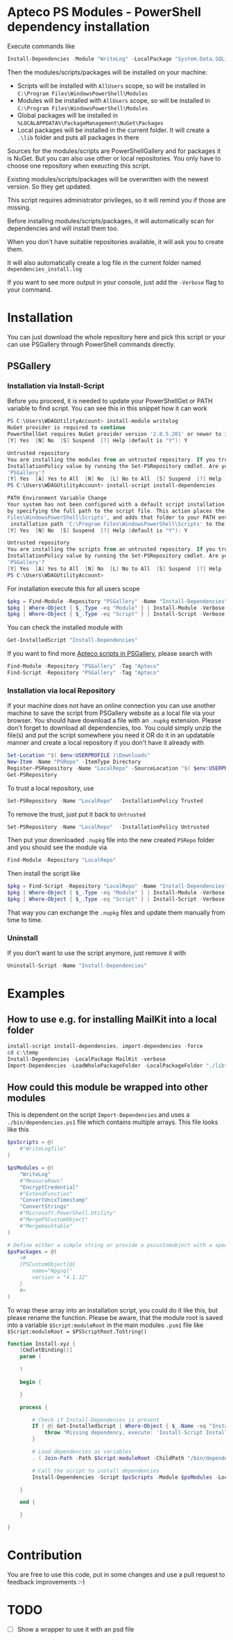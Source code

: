 # Apteco PS Modules - PowerShell dependency installation

Execute commands like

```PowerShell
Install-Dependencies -Module "WriteLog" -LocalPackage "System.Data.SQLite", "Npgsql" -Verbose
```

Then the modules/scripts/packages will be installed on your machine:
- Scripts will be installed with `AllUsers` scope, so will be installed in `C:\Program Files\WindowsPowerShell\Modules`
- Modules will be installed with `AllUsers` scope, so will be installed in `C:\Program Files\WindowsPowerShell\Modules`
- Global packages will be installed in `%LOCALAPPDATA%\PackageManagement\NuGet\Packages`
- Local packages will be installed in the current folder. It will create a `.\lib` folder and puts all packages in there

Sources for the modules/scripts are PowerShellGallery and for packages it is NuGet. But you can also use other or local repositories. You only have to choose one repository when exeucting this script.

Existing modules/scripts/packages will be overwritten with the newest version. So they get updated.

This script requires administrator privileges, so it will remind you if those are missing.

Before installing modules/scripts/packages, it will automatically scan for dependencies and will install them too.

When you don't have suitable repositories available, it will ask you to create them.

It will also automatically create a log file in the current folder named `dependencies_install.log`

If you want to see more output in your console, just add the `-Verbose` flag to your command.


# Installation

You can just download the whole repository here and pick this script or your can use PSGallery through PowerShell commands directly.

## PSGallery

### Installation via Install-Script

Before you proceed, it is needed to update your PowerShellGet or PATH variable to find script. You can see this in this snippet how it can work
```PowerShell
PS C:\Users\WDAGUtilityAccount> install-module writelog
NuGet provider is required to continue                                                                                  
PowerShellGet requires NuGet provider version '2.8.5.201' or newer to interact with NuGet-based repositories. The NuGet  provider must be available in 'C:\Program Files\PackageManagement\ProviderAssemblies' or 'C:\Users\WDAGUtilityAccount\AppData\Local\PackageManagement\ProviderAssemblies'. You can also install the NuGet provider by running 'Install-PackageProvider -Name NuGet -MinimumVersion 2.8.5.201 -Force'. Do you want PowerShellGet   to install and import the NuGet provider now?
[Y] Yes  [N] No  [S] Suspend  [?] Help (default is "Y"): Y

Untrusted repository
You are installing the modules from an untrusted repository. If you trust this repository, change its
InstallationPolicy value by running the Set-PSRepository cmdlet. Are you sure you want to install the modules from
'PSGallery'?
[Y] Yes  [A] Yes to All  [N] No  [L] No to All  [S] Suspend  [?] Help (default is "N"): Y
PS C:\Users\WDAGUtilityAccount> install-script install-dependencies

PATH Environment Variable Change
Your system has not been configured with a default script installation path yet, which means you can only run a script
by specifying the full path to the script file. This action places the script into the folder 'C:\Program
Files\WindowsPowerShell\Scripts', and adds that folder to your PATH environment variable. Do you want to add the script
 installation path 'C:\Program Files\WindowsPowerShell\Scripts' to the PATH environment variable?
[Y] Yes  [N] No  [S] Suspend  [?] Help (default is "Y"): Y

Untrusted repository
You are installing the scripts from an untrusted repository. If you trust this repository, change its
InstallationPolicy value by running the Set-PSRepository cmdlet. Are you sure you want to install the scripts from
'PSGallery'?
[Y] Yes  [A] Yes to All  [N] No  [L] No to All  [S] Suspend  [?] Help (default is "N"): Y
PS C:\Users\WDAGUtilityAccount>
```

For installation execute this for all users scope

```PowerShell
$pkg = Find-Module -Repository "PSGallery" -Name "Install-Dependencies" -IncludeDependencies
$pkg | Where-Object { $_.Type -eq "Module" } | Install-Module -Verbose -Scope AllUsers
$pkg | Where-Object { $_.Type -eq "Script" } | Install-Script -Verbose -Scope AllUsers
```

You can check the installed module with

```PowerShell
Get-InstalledScript "Install-Dependencies"
```

If you want to find more [Apteco scripts in PSGallery](https://www.powershellgallery.com/packages?q=Tags%3A%22Apteco%22), please search with

```PowerShell
Find-Module -Repository "PSGallery" -Tag "Apteco"
Find-Script -Repository "PSGallery" -Tag "Apteco"
```

### Installation via local Repository

If your machine does not have an online connection you can use another machine to save the script from PSGallery website as a local file via your browser. You should have download a file with an `.nupkg` extension. Please don't forget to download all dependencies, too. You could simply unzip the file(s) and put the script somewhere you need it OR do it in an updatable manner and create a local repository if you don't have it already with

```PowerShell
Set-Location "$( $env:USERPROFILE )\Downloads"
New-Item -Name "PSRepo" -ItemType Directory
Register-PSRepository -Name "LocalRepo" -SourceLocation "$( $env:USERPROFILE )\Downloads\PSRepo"
Get-PSRepository
```

To trust a local repository, use

```PowerShell
Set-PSRepository -Name "LocalRepo"  -InstallationPolicy Trusted
```

To remove the trust, just put it back to `Untrusted`

```PowerShell
Set-PSRepository -Name "LocalRepo"  -InstallationPolicy Untrusted
```

Then put your downloaded `.nupkg` file into the new created `PSRepo` folder and you should see the module via 

```PowerShell
Find-Module -Repository "LocalRepo"
```

Then install the script like 

```PowerShell
$pkg = Find-Script -Repository "LocalRepo" -Name "Install-Dependencies" -IncludeDependencies
$pkg | Where-Object { $_.Type -eq "Module" } | Install-Module -Verbose -Scope AllUsers
$pkg | Where-Object { $_.Type -eq "Script" } | Install-Script -Verbose -Scope AllUsers
```

That way you can exchange the `.nupkg` files and update them manually from time to time.

### Uninstall

If you don't want to use the script anymore, just remove it with 

```PowerShell
Uninstall-Script -Name "Install-Dependencies"
```
# Examples

## How to use e.g. for installing MailKit into a local folder

```PowerShell
install-script install-dependencies, import-dependencies -force
cd c:\temp
Install-Dependencies -LocalPackage MailKit -verbose
Import-Dependencies -LoadWholePackageFolder -LocalPackageFolder "./lib" -verbose
```

## How could this module be wrapped into other modules

This is dependent on the script `Import-Dependencies` and uses a `./bin/dependencies.ps1` file which contains multiple arrays. This file looks like this

```PowerShell
$psScripts = @(
    #"WriteLogfile"
)

$psModules = @(
    "WriteLog"
    #"MeasureRows"
    "EncryptCredential"
    #"ExtendFunction"
    "ConvertUnixTimestamp"
    "ConvertStrings"
    #"Microsoft.PowerShell.Utility"
    #"MergePSCustomObject"
    #"MergeHashtable"
)

# Define either a simple string or provide a pscustomobject with a specific version number
$psPackages = @(
    <#
    [PSCustomObject]@{
        name="Npgsql"
        version = "4.1.12"
    }
    #>
)
```

To wrap these array into an installation script, you could do it like this, but please rename the function. Please be aware, that the module root is saved into a variable `$Script:moduleRoot` in the main modules `.psm1` file like `$Script:moduleRoot = $PSScriptRoot.ToString()`

```PowerShell
function Install-xyz {
    [CmdletBinding()]
    param (

    )
    
    begin {

    }

    process {

        # Check if Install-Dependenies is present
        If ( @( Get-InstalledScript | Where-Object { $_.Name -eq "Install-Dependencies" } ).Count -lt 1 ) {
            throw "Missing dependency, execute: 'Install-Script Install-Dependencies'"
        }

        # Load dependencies as variables
        . ( Join-Path -Path $Script:moduleRoot -ChildPath "/bin/dependencies.ps1" )

        # Call the script to install dependencies
        Install-Dependencies -Script $psScripts -Module $psModules -LocalPackage $psPackages

    }

    end {

    }

}
```

# Contribution

You are free to use this code, put in some changes and use a pull request to feedback improvements :-)

# TODO 


- [ ] Show a wrapper to use it with an psd file
